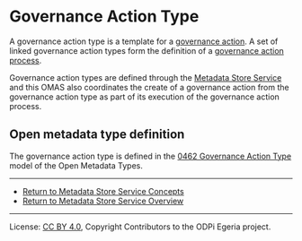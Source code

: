 <!-- SPDX-License-Identifier: CC-BY-4.0 -->
<!-- Copyright Contributors to the ODPi Egeria project. -->


# Governance Action Type

A governance action type is a template for a [governance action](governance-action.md).
A set of linked governance action types form the definition of a
[governance action process](governance-action-process.md).

Governance action types are defined through the [Metadata Store Service](../..)
and this OMAS also coordinates the create of a governance action
from the governance action type as part of its execution of the
governance action process.

## Open metadata type definition

The governance action type is defined in the
[0462 Governance Action Type](https://egeria-project.org/types/4/0462-Governance-Action-Types)
model of the Open Metadata Types.


----

* [Return to Metadata Store Service Concepts](.)
* [Return to Metadata Store Service Overview](../..)



----
License: [CC BY 4.0](https://creativecommons.org/licenses/by/4.0/),
Copyright Contributors to the ODPi Egeria project.